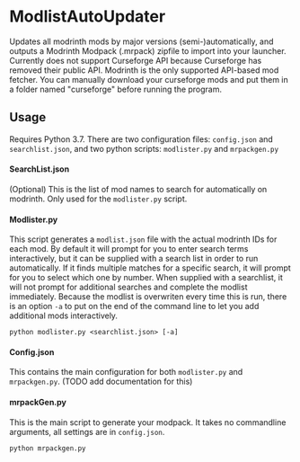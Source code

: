 # ModlistAutoUpdater
Updates all modrinth mods by major versions (semi-)automatically, and outputs a Modrinth Modpack (.mrpack) zipfile to import into your launcher.
Currently does not support Curseforge API because Curseforge has removed their public API. 
Modrinth is the only supported API-based mod fetcher. You can manually download your curseforge mods and put them in a folder named "curseforge" before running the program.

## Usage
Requires Python 3.7.
There are two configuration files: `config.json` and `searchlist.json`, and two python scripts: `modlister.py` and `mrpackgen.py`

#### SearchList.json
(Optional) This is the list of mod names to search for automatically on modrinth. Only used for the `modlister.py` script.
#### Modlister.py
This script generates a `modlist.json` file with the actual modrinth IDs for each mod. By default it will prompt for you to enter search terms interactively,
but it can be supplied with a search list in order to run automatically. If it finds multiple matches for a specific search, it will prompt for you to select which one by number.
When supplied with a searchlist, it will not prompt for additional searches and complete the modlist immediately. Because the modlist is overwriten every time this is run, there is an option `-a` to put on the end of the command line to let you add additional mods interactively.
```
python modlister.py <searchlist.json> [-a]
```
#### Config.json
This contains the main configuration for both `modlister.py` and `mrpackgen.py`.
(TODO add documentation for this)
#### mrpackGen.py
This is the main script to generate your modpack. It takes no commandline arguments, all settings are in `config.json`.
```
python mrpackgen.py
```
